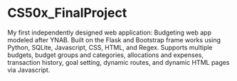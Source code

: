 # CS50x_FinalProject
My first independently designed web application: Budgeting web app modeled after YNAB. Built on the Flask and Bootstrap frame works using Python, SQLite, Javascript, CSS, HTML, and Regex. Supports multiple budgets, budget groups and categories, allocations and expenses, transaction history, goal setting, dynamic routes, and dynamic HTML pages via Javascript.
